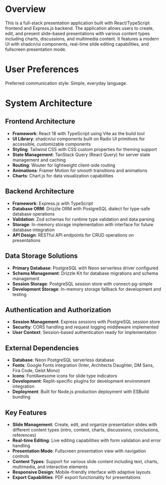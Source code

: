 # Overview

This is a full-stack presentation application built with React/TypeScript frontend and Express.js backend. The application allows users to create, edit, and present slide-based presentations with various content types including charts, discussions, and multimedia content. It features a modern UI with shadcn/ui components, real-time slide editing capabilities, and fullscreen presentation mode.

# User Preferences

Preferred communication style: Simple, everyday language.

# System Architecture

## Frontend Architecture
- **Framework**: React 18 with TypeScript using Vite as the build tool
- **UI Library**: shadcn/ui components built on Radix UI primitives for accessible, customizable components
- **Styling**: Tailwind CSS with CSS custom properties for theming support
- **State Management**: TanStack Query (React Query) for server state management and caching
- **Routing**: Wouter for lightweight client-side routing
- **Animations**: Framer Motion for smooth transitions and animations
- **Charts**: Chart.js for data visualization capabilities

## Backend Architecture
- **Framework**: Express.js with TypeScript
- **Database ORM**: Drizzle ORM with PostgreSQL dialect for type-safe database operations
- **Validation**: Zod schemas for runtime type validation and data parsing
- **Storage**: In-memory storage implementation with interface for future database integration
- **API Design**: RESTful API endpoints for CRUD operations on presentations

## Data Storage Solutions
- **Primary Database**: PostgreSQL with Neon serverless driver configured
- **Schema Management**: Drizzle Kit for database migrations and schema management
- **Session Storage**: PostgreSQL session store with connect-pg-simple
- **Development Storage**: In-memory storage fallback for development and testing

## Authentication and Authorization
- **Session Management**: Express sessions with PostgreSQL session store
- **Security**: CORS handling and request logging middleware implemented
- **User Context**: Session-based authentication ready for implementation

## External Dependencies
- **Database**: Neon PostgreSQL serverless database
- **Fonts**: Google Fonts integration (Inter, Architects Daughter, DM Sans, Fira Code, Geist Mono)
- **Icons**: FontAwesome icons for slide type indicators
- **Development**: Replit-specific plugins for development environment integration
- **Deployment**: Built for Node.js production deployment with ESBuild bundling

## Key Features
- **Slide Management**: Create, edit, and organize presentation slides with different content types (intro, content, charts, discussions, conclusions, references)
- **Real-time Editing**: Live editing capabilities with form validation and error handling
- **Presentation Mode**: Fullscreen presentation view with navigation controls
- **Content Types**: Support for various slide content including text, charts, multimedia, and interactive elements
- **Responsive Design**: Mobile-friendly interface with adaptive layouts
- **Export Capabilities**: PDF export functionality for presentations